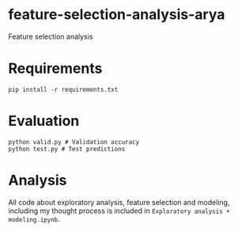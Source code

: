 # feature-selection-analysis-arya
Feature selection analysis 

# Requirements
```
pip install -r requirements.txt
```

# Evaluation
```
python valid.py # Validation accuracy
python test.py # Test predictions
```

# Analysis
All code about exploratory analysis, feature selection and modeling, including my thought process is included in `Exploratory analysis + modeling.ipynb`.
